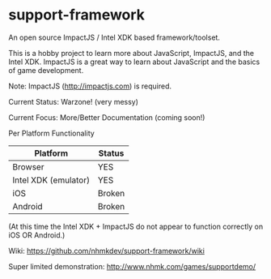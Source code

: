 support-framework
=================

An open source ImpactJS / Intel XDK based framework/toolset.

This is a hobby project to learn more about JavaScript, ImpactJS, and the Intel XDK. ImpactJS is a great way to learn about JavaScript and the basics of game development.

Note: ImpactJS (http://impactjs.com) is required.

Current Status: Warzone! (very messy)

Current Focus: More/Better Documentation (coming soon!)

Per Platform Functionality

| Platform | Status |
| -------- | ------ |
| Browser | YES |
| Intel XDK (emulator) | YES |
| iOS | Broken |
| Android | Broken |

(At this time the Intel XDK + ImpactJS do not appear to function correctly on iOS OR Android.)

Wiki: https://github.com/nhmkdev/support-framework/wiki

Super limited demonstration: http://www.nhmk.com/games/supportdemo/
